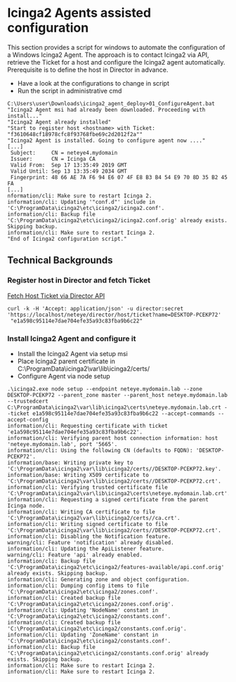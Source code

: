 # Icinga2 Agents assisted configuration

This section provides a script for windows to automate the configuration of a Windows Icinga2 Agent. The approach is to contact Icinga2 via API, retrieve the Ticket for a host and configure the Icinga2 agent automatically. Prerequisite is to define the host in Director in advance.

- Have a look at the configurations to change in script
- Run the script in administrative cmd 


```
C:\Users\user\Downloads\icinga2_agent_deploy>01_ConfigureAgent.bat
"Icinga2 Agent msi had already been downloaded. Proceeding with install..."
"Icinga2 Agent already installed"
"Start to register host <hostname> with Ticket: "f3610648cf18978cfc8f93768fbe69c2d2012f2a""
"Icinga2 Agent is installed. Going to configure agent now ...."
[...]
 Subject:     CN = neteye4.mydomain
 Issuer:      CN = Icinga CA
 Valid From:  Sep 17 13:35:49 2019 GMT
 Valid Until: Sep 13 13:35:49 2034 GMT
 Fingerprint: 48 66 AE 7A F6 94 E6 07 4F E8 B3 B4 54 E9 70 8D 35 B2 45 FA
[...]
nformation/cli: Make sure to restart Icinga 2.
information/cli: Updating '"conf.d"' include in 'C:\ProgramData\icinga2\etc\icinga2/icinga2.conf'.
information/cli: Backup file 'C:\ProgramData\icinga2\etc\icinga2/icinga2.conf.orig' already exists. Skipping backup.
information/cli: Make sure to restart Icinga 2.
"End of Icinga2 configuration script."
```


## Technical Backgrounds

### Register host in Director and fetch Ticket
[Fetch Host Ticket via Director API]( https://icinga.com/docs/director/latest/doc/70-REST-API/)

```
curl -k -H 'Accept: application/json' -u director:secret 'https://localhost/neteye/director/host/ticket?name=DESKTOP-PCEKP72'
 "e1a598c95114e7dae704efe35a93c83fba9b6c22" 
```

### Install Icinga2 Agent and configure it

- Install the Icinga2 Agent via setup msi
- Place Icinga2 parent certificate in C:\ProgramData\icinga2\var\lib\icinga2/certs/
- Configure Agent via node setup

```
.\icinga2.exe node setup --endpoint neteye.mydomain.lab --zone DESKTOP-PCEKP72 --parent_zone master --parent_host neteye.mydomain.lab --trustedcert C:\ProgramData\icinga2\var\lib\icinga2\certs\neteye.mydomain.lab.crt --ticket e1a598c95114e7dae704efe35a93c83fba9b6c22 --accept-commands --accept-config
information/cli: Requesting certificate with ticket 'e1a598c95114e7dae704efe35a93c83fba9b6c22'.
information/cli: Verifying parent host connection information: host 'neteye.mydomain.lab', port '5665'.
information/cli: Using the following CN (defaults to FQDN): 'DESKTOP-PCEKP72'.
information/base: Writing private key to 'C:\ProgramData\icinga2\var\lib\icinga2/certs//DESKTOP-PCEKP72.key'.
information/base: Writing X509 certificate to 'C:\ProgramData\icinga2\var\lib\icinga2/certs//DESKTOP-PCEKP72.crt'.
information/cli: Verifying trusted certificate file 'C:\ProgramData\icinga2\var\lib\icinga2\certs\neteye.mydomain.lab.crt'.
information/cli: Requesting a signed certificate from the parent Icinga node.
information/cli: Writing CA certificate to file 'C:\ProgramData\icinga2\var\lib\icinga2/certs//ca.crt'.
information/cli: Writing signed certificate to file 'C:\ProgramData\icinga2\var\lib\icinga2/certs//DESKTOP-PCEKP72.crt'.
information/cli: Disabling the Notification feature.
warning/cli: Feature 'notification' already disabled.
information/cli: Updating the ApiListener feature.
warning/cli: Feature 'api' already enabled.
information/cli: Backup file 'C:\ProgramData\icinga2\etc\icinga2/features-available/api.conf.orig' already exists. Skipping backup.
information/cli: Generating zone and object configuration.
information/cli: Dumping config items to file 'C:\ProgramData\icinga2\etc\icinga2/zones.conf'.
information/cli: Created backup file 'C:\ProgramData\icinga2\etc\icinga2/zones.conf.orig'.
information/cli: Updating 'NodeName' constant in 'C:\ProgramData\icinga2\etc\icinga2/constants.conf'.
information/cli: Created backup file 'C:\ProgramData\icinga2\etc\icinga2/constants.conf.orig'.
information/cli: Updating 'ZoneName' constant in 'C:\ProgramData\icinga2\etc\icinga2/constants.conf'.
information/cli: Backup file 'C:\ProgramData\icinga2\etc\icinga2/constants.conf.orig' already exists. Skipping backup.
information/cli: Make sure to restart Icinga 2.
information/cli: Make sure to restart Icinga 2.
```
